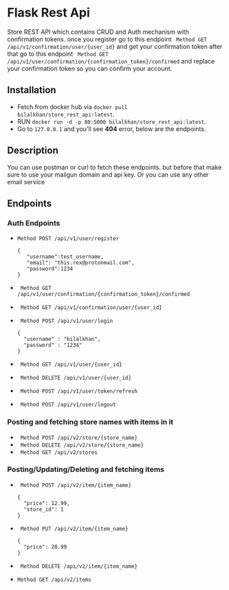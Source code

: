 

# Flask Rest Api
Store REST API which contains CRUD and Auth mechanism with confirmation tokens.
once you register go to this endpoint ``` Method GET /api/v1/confirmation/user/{user_id}``` and get your confirmation token after that
go to this endpoint ``` Method GET /api/v1/user/confirmation/{confirmation_token}/confirmed```
 and replace your confirmation token so you can confirm your account.


## Installation
- Fetch from docker hub via ```docker pull bilalkhan/store_rest_api:latest```.
- RUN ```docker run -d -p 80:5000 bilalkhan/store_rest_api:latest```.
- Go to ```127.0.0.1``` and you'll see **404** error, below are the endpoints.

## Description
  You can use postman or curl to fetch these endpoints.
  but before that make sure to use your mailgun domain and api key.
  Or you can use any other email service

## Endpoints
### Auth Endpoints
- ```Method POST /api/v1/user/register```

  ```
  {
     "username":test_username,
     "email": "this.rex@protonmail.com",
     "password":1234       
  }
  ```
- ``` Method GET /api/v1/user/confirmation/{confirmation_token}/confirmed```
- ``` Method GET /api/v1/confirmation/user/{user_id}```
- ``` Method POST /api/v1/user/login```

  ```
  {
    "username" : "bilalkhan",
    "password" : "1234"
  }
  ```
- ``` Method GET /api/v1/user/{user_id}```
- ``` Method DELETE /api/v1/user/{user_id}```
- ``` Method POST /api/v1/user/token/refresh```
- ``` Method POST /api/v1/user/logout```

### Posting and fetching store names with items in it
- ``` Method POST /api/v2/store/{store_name}```
- ``` Method DELETE /api/v2/store/{store_name}```
- ``` Method GET /api/v2/stores```

### Posting/Updating/Deleting and fetching items
- ``` Method POST /api/v2/item/{item_name}```

  ```
  {
    "price": 12.99,
    "store_id": 1
  }
  
- ``` Method PUT /api/v2/item/{item_name}```

  ```
  {
    "price": 20.99
  }
  ```
  
- ``` Method DELETE /api/v2/item/{item_name}```
- ```Method GET /api/v2/items```
